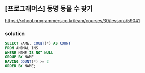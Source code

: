 ## [프로그래머스] 동명 동물 수 찾기
https://school.programmers.co.kr/learn/courses/30/lessons/59041


### solution
```SQL
SELECT NAME, COUNT(*) AS COUNT
FROM ANIMAL_INS
WHERE NAME IS NOT NULL
GROUP BY NAME
HAVING COUNT(*) >= 2
ORDER BY NAME;
```